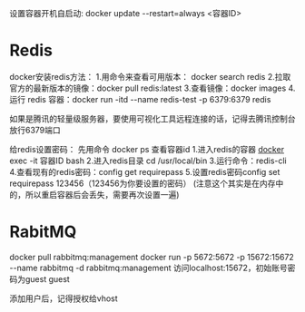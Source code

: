 

设置容器开机自启动:
docker update --restart=always <容器ID>

# Redis

docker安装redis方法：
1.用命令来查看可用版本： docker search redis 
2.拉取官方的最新版本的镜像：docker pull redis:latest
3.查看镜像：docker images
4.运行 redis 容器：docker run -itd --name redis-test -p 6379:6379 redis

如果是腾讯的轻量级服务器，要使用可视化工具远程连接的话，记得去腾讯控制台放行6379端口

给redis设置密码：
先用命令 docker ps 查看容器id
1.进入redis的容器 [docker](https://so.csdn.net/so/search?q=docker&spm=1001.2101.3001.7020) exec -it 容器ID bash
2.进入redis目录 cd /usr/local/bin
3.运行命令：redis-cli
4.查看现有的redis密码：config get requirepass
5.设置redis密码config set requirepass 123456（123456为你要设置的密码）  (注意这个其实是在内存中的，所以重启容器后会丢失，需要再次设置一遍)


# RabitMQ

docker pull rabbitmq:management
docker run -p 5672:5672 -p 15672:15672 --name rabbitmq -d rabbitmq:management
访问localhost:15672，初始账号密码为guest  guest

添加用户后，记得授权给vhost